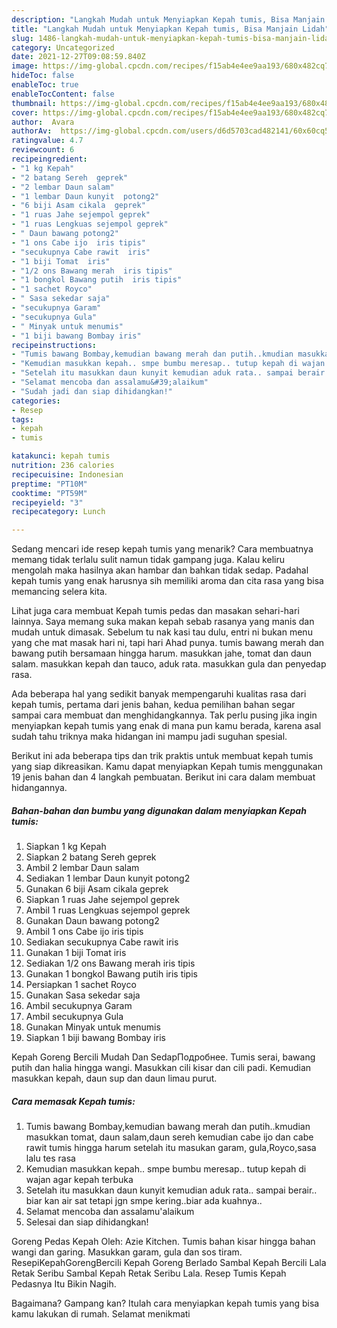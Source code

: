 ```yaml
---
description: "Langkah Mudah untuk Menyiapkan Kepah tumis, Bisa Manjain Lidah"
title: "Langkah Mudah untuk Menyiapkan Kepah tumis, Bisa Manjain Lidah"
slug: 1486-langkah-mudah-untuk-menyiapkan-kepah-tumis-bisa-manjain-lidah
category: Uncategorized
date: 2021-12-27T09:08:59.840Z
image: https://img-global.cpcdn.com/recipes/f15ab4e4ee9aa193/680x482cq70/kepah-tumis-foto-resep-utama.jpg
hideToc: false
enableToc: true
enableTocContent: false
thumbnail: https://img-global.cpcdn.com/recipes/f15ab4e4ee9aa193/680x482cq70/kepah-tumis-foto-resep-utama.jpg
cover: https://img-global.cpcdn.com/recipes/f15ab4e4ee9aa193/680x482cq70/kepah-tumis-foto-resep-utama.jpg
author:  Avara
authorAv:  https://img-global.cpcdn.com/users/d6d5703cad482141/60x60cq50/avatar.jpg
ratingvalue: 4.7
reviewcount: 6
recipeingredient:
- "1 kg Kepah"
- "2 batang Sereh  geprek"
- "2 lembar Daun salam"
- "1 lembar Daun kunyit  potong2"
- "6 biji Asam cikala  geprek"
- "1 ruas Jahe sejempol geprek"
- "1 ruas Lengkuas sejempol geprek"
- " Daun bawang potong2"
- "1 ons Cabe ijo  iris tipis"
- "secukupnya Cabe rawit  iris"
- "1 biji Tomat  iris"
- "1/2 ons Bawang merah  iris tipis"
- "1 bongkol Bawang putih  iris tipis"
- "1 sachet Royco"
- " Sasa sekedar saja"
- "secukupnya Garam"
- "secukupnya Gula"
- " Minyak untuk menumis"
- "1 biji bawang Bombay iris"
recipeinstructions:
- "Tumis bawang Bombay,kemudian bawang merah dan putih..kmudian masukkan tomat, daun salam,daun sereh kemudian cabe ijo dan cabe rawit tumis hingga harum setelah itu masukan garam, gula,Royco,sasa lalu tes rasa"
- "Kemudian masukkan kepah.. smpe bumbu meresap.. tutup kepah di wajan agar kepah terbuka"
- "Setelah itu masukkan daun kunyit kemudian aduk rata.. sampai berair.. biar kan air sat tetapi jgn smpe kering..biar ada kuahnya.."
- "Selamat mencoba dan assalamu&#39;alaikum"
- "Sudah jadi dan siap dihidangkan!"
categories:
- Resep
tags:
- kepah
- tumis

katakunci: kepah tumis 
nutrition: 236 calories
recipecuisine: Indonesian
preptime: "PT10M"
cooktime: "PT59M"
recipeyield: "3"
recipecategory: Lunch

---
```



Sedang mencari ide resep kepah tumis yang menarik? Cara membuatnya memang tidak terlalu sulit namun tidak gampang juga. Kalau keliru mengolah maka hasilnya akan hambar dan bahkan tidak sedap. Padahal kepah tumis yang enak harusnya sih memiliki aroma dan cita rasa yang bisa memancing selera kita.


Lihat juga cara membuat Kepah tumis pedas dan masakan sehari-hari lainnya. Saya memang suka makan kepah sebab rasanya yang manis dan mudah untuk dimasak. Sebelum tu nak kasi tau dulu, entri ni bukan menu yang che mat masak hari ni, tapi hari Ahad punya. tumis bawang merah dan bawang putih bersamaan hingga harum. masukkan jahe, tomat dan daun salam. masukkan kepah dan tauco, aduk rata. masukkan gula dan penyedap rasa.

Ada beberapa hal yang sedikit banyak mempengaruhi kualitas rasa dari kepah tumis, pertama dari jenis bahan, kedua pemilihan bahan segar sampai cara membuat dan menghidangkannya. Tak perlu pusing jika ingin menyiapkan kepah tumis yang enak di mana pun kamu berada, karena asal sudah tahu triknya maka hidangan ini mampu jadi suguhan spesial.


Berikut ini ada beberapa tips dan trik praktis untuk membuat kepah tumis yang siap dikreasikan. Kamu dapat menyiapkan Kepah tumis menggunakan 19 jenis bahan dan 4 langkah pembuatan. Berikut ini cara dalam membuat hidangannya.

<!--inarticleads1-->

##### Bahan-bahan dan bumbu yang digunakan dalam menyiapkan Kepah tumis:

1. Siapkan 1 kg Kepah
1. Siapkan 2 batang Sereh  geprek
1. Ambil 2 lembar Daun salam
1. Sediakan 1 lembar Daun kunyit  potong2
1. Gunakan 6 biji Asam cikala  geprek
1. Siapkan 1 ruas Jahe sejempol geprek
1. Ambil 1 ruas Lengkuas sejempol geprek
1. Gunakan  Daun bawang potong2
1. Ambil 1 ons Cabe ijo  iris tipis
1. Sediakan secukupnya Cabe rawit  iris
1. Gunakan 1 biji Tomat  iris
1. Sediakan 1/2 ons Bawang merah  iris tipis
1. Gunakan 1 bongkol Bawang putih  iris tipis
1. Persiapkan 1 sachet Royco
1. Gunakan  Sasa sekedar saja
1. Ambil secukupnya Garam
1. Ambil secukupnya Gula
1. Gunakan  Minyak untuk menumis
1. Siapkan 1 biji bawang Bombay iris


Kepah Goreng Bercili Mudah Dan SedapПодробнее. Tumis serai, bawang putih dan halia hingga wangi. Masukkan cili kisar dan cili padi. Kemudian masukkan kepah, daun sup dan daun limau purut. 

<!--inarticleads2-->

##### Cara memasak Kepah tumis:

1. Tumis bawang Bombay,kemudian bawang merah dan putih..kmudian masukkan tomat, daun salam,daun sereh kemudian cabe ijo dan cabe rawit tumis hingga harum setelah itu masukan garam, gula,Royco,sasa lalu tes rasa
1. Kemudian masukkan kepah.. smpe bumbu meresap.. tutup kepah di wajan agar kepah terbuka
1. Setelah itu masukkan daun kunyit kemudian aduk rata.. sampai berair.. biar kan air sat tetapi jgn smpe kering..biar ada kuahnya..
1. Selamat mencoba dan assalamu&#39;alaikum
1. Selesai dan siap dihidangkan!

Goreng Pedas Kepah Oleh: Azie Kitchen. Tumis bahan kisar hingga bahan wangi dan garing. Masukkan garam, gula dan sos tiram. ResepiKepahGorengBercili Kepah Goreng Berlado Sambal Kepah Bercili Lala Retak Seribu Sambal Kepah Retak Seribu Lala. Resep Tumis Kepah Pedasnya Itu Bikin Nagih. 

Bagaimana? Gampang kan? Itulah cara menyiapkan kepah tumis yang bisa kamu lakukan di rumah. Selamat menikmati
